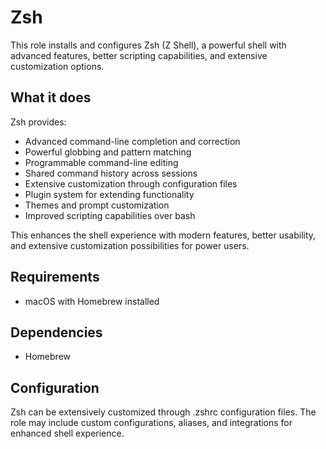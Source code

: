 # Zsh

This role installs and configures Zsh (Z Shell), a powerful shell with advanced features, better scripting capabilities, and extensive customization options.

## What it does

Zsh provides:
- Advanced command-line completion and correction
- Powerful globbing and pattern matching
- Programmable command-line editing
- Shared command history across sessions
- Extensive customization through configuration files
- Plugin system for extending functionality
- Themes and prompt customization
- Improved scripting capabilities over bash

This enhances the shell experience with modern features, better usability, and extensive customization possibilities for power users.

## Requirements

- macOS with Homebrew installed

## Dependencies

- Homebrew

## Configuration

Zsh can be extensively customized through .zshrc configuration files. The role may include custom configurations, aliases, and integrations for enhanced shell experience.
